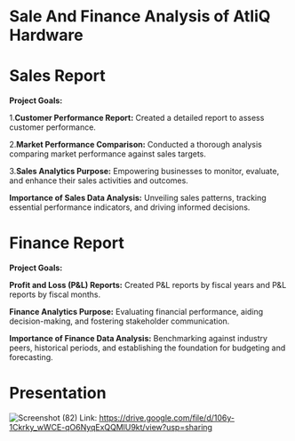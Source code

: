 # Sale And Finance Analysis of AtliQ Hardware
# Sales Report
**Project Goals:**

1.**Customer Performance Report:** Created a detailed report to assess customer performance.

2.**Market Performance Comparison:** Conducted a thorough analysis comparing market performance against sales targets.

3.**Sales Analytics Purpose:** Empowering businesses to monitor, evaluate, and enhance their sales activities and outcomes.

**Importance of Sales Data Analysis:** Unveiling sales patterns, tracking essential performance indicators, and driving informed decisions.

# Finance Report
**Project Goals:**

**Profit and Loss (P&L) Reports:** Created P&L reports by fiscal years and P&L reports by fiscal months.

**Finance Analytics Purpose:** Evaluating financial performance, aiding decision-making, and fostering stakeholder communication.

**Importance of Finance Data Analysis:** Benchmarking against industry peers, historical periods, and establishing the foundation for budgeting and forecasting.

# Presentation
![Screenshot (82)](https://github.com/Chauhan75/Sales_and_finance_analysis_on_excel/assets/142155144/b040fb75-fc4c-4e3c-9f0a-6007b85f73a3)
 Link: https://drive.google.com/file/d/106y-1Ckrky_wWCE-qO6NyqExQQMlU9kt/view?usp=sharing




